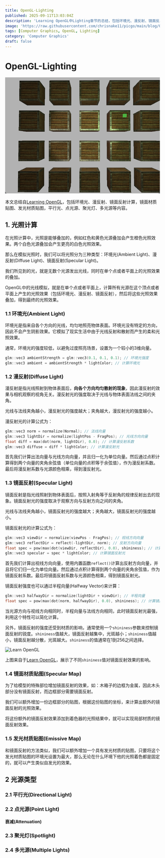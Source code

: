 ```yaml
---
title: OpenGL-Lighting
published: 2025-09-11T13:03:04Z
description: 'Learning OpenGL中Lighting章节的总结，包括环境光、漫反射、镜面反射计算，镜面材质贴图、发光材质贴图，平行光、点光源、聚光灯、多光源等内容。'
image: 'https://raw.githubusercontent.com/chrisnake11/picgo/main/blog/OpenGL-Lighting-2025-09-11-13-07-03.png'
tags: [Computer Graphics, OpenGL, Lighting]
category: 'Computer Graphics'
draft: false
---
```


# OpenGL-Lighting

![OpenGL-Lighting-2025-09-11-13-07-03](https://raw.githubusercontent.com/chrisnake11/picgo/main/blog/OpenGL-Lighting-2025-09-11-13-07-03.png)

本文总结自[Learning OpenGL](https://learnopengl.com/Lighting/Basic-Lighting)，包括环境光、漫反射、镜面反射计算，镜面材质贴图、发光材质贴图，平行光、点光源、聚光灯、多光源等内容。

## 1. 光照计算

在光照计算中，光照是能够叠加的，例如红色和黄色光源叠加会产生橙色光照效果。两个白色光源叠加会产生更亮的白色光照效果。

那么在模拟光照时，我们可以将光照分为三种类型：环境光(Ambient Light)、漫反射(Diffuse Light)、镜面反射(Specular Light)。

我们所见到的光，就是无数个光源发出光线，同时在单个点或者平面上的光照效果的叠加。

OpenGL中的光线模拟，就是在单个点或者平面上，计算所有光源在这个顶点或者平面上产生的光照效果（包括环境光、漫反射、镜面反射），然后将这些光照效果叠加，得到最终的光照效果。

### 1.1 环境光(Ambient Light)

环境光是指来自各个方向的光线，均匀地照亮物体表面。环境光没有特定的方向，因此不会产生阴影效果。它模拟了现实生活中由于光线反射和散射而产生的柔和光照效果。

通常，环境光的强度较低，以避免过度照亮场景，设置为一个较小的3维向量。

```cpp
glm::vec3 ambientStrength = glm::vec3(0.1, 0.1, 0.1); // 环境光强度
glm::vec3 ambient = ambientStrength * lightColor; // 计算环境光
```

### 1.2 漫反射(Diffuse Light)

漫反射是指光线照射到物体表面后，**向各个方向均匀散射的现象**，因此漫反射的效果与相机观察的视角无关。漫反射光的强度取决于光线与物体表面法线之间的夹角。

光线与法线夹角越小，漫反射光的强度越大；夹角越大，漫反射光的强度越小。

漫反射光的计算公式为：

```cpp
glm::vec3 norm = normalize(Normal); // 法线向量
glm::vec3 lightDir = normalize(lightPos - FragPos); // 光线方向向量
float diff = max(dot(norm, lightDir), 0.0); // 计算漫反射系数
glm::vec3 diffuse = diff * lightColor; // 计算漫反射光
```
首先我们计算出法向量与光线方向向量，并且归一化为单位向量。然后通过点积计算得到两个向量的夹角余弦值（单位向量的点积等于余弦值），作为漫反射系数。最后将漫反射系数与光源颜色相乘，得到漫反射光。

### 1.3 镜面反射(Specular Light)

镜面反射是指光线照射到物体表面后，按照入射角等于反射角的规律反射出去的现象。镜面反射光的强度取决于观察方向与反射方向之间的夹角。

光线与法线夹角越小，镜面反射光的强度越大；夹角越大，镜面反射光的强度越小。

镜面反射光的计算公式为：

```cpp
glm::vec3 viewDir = normalize(viewPos - FragPos); // 视线方向向量
glm::vec3 reflectDir = reflect(-lightDir, norm); // 反射方向向量
float spec = pow(max(dot(viewDir, reflectDir), 0.0), shininess); // 计算镜面反射系数
glm::vec3 specular = spec * lightColor; // 计算镜面反射光
```

首先我们计算出视线方向向量，使用内置函数`reflect()`计算出反射方向向量，并且将它们归一化为单位向量。然后通过点积计算得到两个向量的夹角余弦值，作为镜面反射系数。最后将镜面反射系数与光源颜色相乘，得到镜面反射光。

镜面反射强度也可以通过半程向量(Halfway Vector)来计算：

```cpp
glm::vec3 halfwayDir = normalize(lightDir + viewDir); // 半程向量
float spec = pow(max(dot(norm, halfwayDir), 0.0), shininess); // 计算镜面反射系数
```
当光源方向与视线方向相同时，半程向量与法线方向相同，此时镜面反射光最强，利用这个特性可以简化计算。

另外，镜面反射的强度还受到材质的影响，通常使用一个`shininess`参数来控制镜面反射的锐度。`shininess`值越大，镜面反射越集中，光斑越小；`shininess`值越小，镜面反射越分散，光斑越大。`shininess`的值通常在1到256之间选择。

![Learn OpenGL](https://learnopengl.com/img/lighting/basic_lighting_specular_shininess.png)

上图来自于[Learn OpenGL](https://learnopengl.com/Lighting/Basic-Lighting)，展示了不同`shininess`值对镜面反射效果的影响。


### 1.4 镜面材质贴图(Specular Map)

为了给模型的特殊部位增加镜面反射的效果，如：木箱子的边框为金属，因此木头部分没有镜面反射，而边框部分需要镜面反射。

我们可以额外增加一份边框部分的贴图，根据这份贴图的坐标，来计算出额外的镜面反射的光照效果。

将这份额外的镜面反射效果添加到着色器的光照结果中，就可以实现局部材质的镜面反射效果。

### 1.5 发光材质贴图(Emissive Map)

和镜面反射的方法类似，我们可以额外增加一个具有发光材质的贴图，只要将这个发光材质贴图的环境光设置为最大，那么无论在什么环境下他的光照着色都是固定的，就可以产生类似自发光的效果。

## 2 光源类型

### 2.1 平行光(Directional Light)

### 2.2 点光源(Point Light)

#### 衰减(Attenuation)

### 2.3 聚光灯(Spotlight)

### 2.4 多光源(Multiple Lights)

